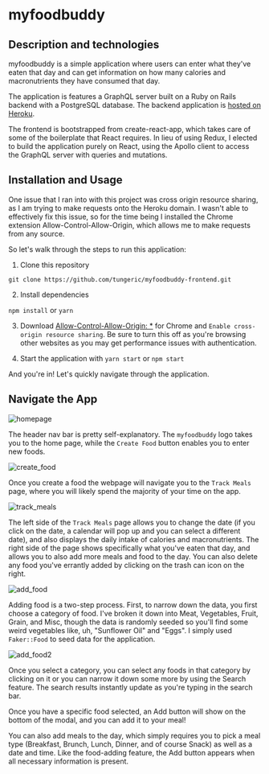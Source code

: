 # myfoodbuddy

## Description and technologies

myfoodbuddy is a simple application where users can enter what they've eaten that day and can get information on how many calories and macronutrients they have consumed that day.

The application is features a GraphQL server built on a Ruby on Rails backend with a PostgreSQL database. The backend application is [hosted on Heroku](https://myfoodbuddy-backend.herokuapp.com/).

The frontend is bootstrapped from create-react-app, which takes care of some of the boilerplate that React requires. In lieu of using Redux, I elected to build the application purely on React, using the Apollo client to access the GraphQL server with queries and mutations.

## Installation and Usage

One issue that I ran into with this project was cross origin resource sharing, as I am trying to make requests onto the Heroku domain. I wasn't able to effectively fix this issue, so for the time being I installed the Chrome extension Allow-Control-Allow-Origin, which allows me to make requests from any source.

So let's walk through the steps to run this application:

1. Clone this repository

`git clone https://github.com/tungeric/myfoodbuddy-frontend.git`

2. Install dependencies

`npm install` or `yarn`

3. Download [Allow-Control-Allow-Origin: *](https://chrome.google.com/webstore/detail/allow-control-allow-origi/nlfbmbojpeacfghkpbjhddihlkkiljbi?hl=en) for Chrome and `Enable cross-origin resource sharing`. Be sure to turn this off as you're browsing other websites as you may get performance issues with authentication.

4. Start the application with `yarn start` or `npm start`

And you're in! Let's quickly navigate through the application.

## Navigate the App

![homepage](http://res.cloudinary.com/dfafbqoxx/image/upload/v1510638692/Screen_Shot_2017-11-13_at_9.47.51_PM_giifem.png)

The header nav bar is pretty self-explanatory. The `myfoodbuddy` logo takes you to the home page, while the `Create Food` button enables you to enter new foods. 

![create_food](http://res.cloudinary.com/dfafbqoxx/image/upload/v1510638688/Screen_Shot_2017-11-13_at_9.48.07_PM_fswrew.png)

Once you create a food the webpage will navigate you to the `Track Meals` page, where you will likely spend the majority of your time on the app.

![track_meals](http://res.cloudinary.com/dfafbqoxx/image/upload/v1510638689/Screen_Shot_2017-11-13_at_9.48.15_PM_o9nr2e.png)

The left side of the `Track Meals` page allows you to change the date (if you click on the date, a calendar will pop up and you can select a different date), and also displays the daily intake of calories and macronutrients. The right side of the page shows specifically what you've eaten that day, and allows you to also add more meals and food to the day. You can also delete any food you've errantly added by clicking on the trash can icon on the right.

![add_food](http://res.cloudinary.com/dfafbqoxx/image/upload/v1510638690/Screen_Shot_2017-11-13_at_9.48.33_PM_jesrzi.png)

Adding food is a two-step process. First, to narrow down the data, you first choose a category of food. I've broken it down into Meat, Vegetables, Fruit, Grain, and Misc, though the data is randomly seeded so you'll find some weird vegetables like, uh, "Sunflower Oil" and "Eggs". I simply used `Faker::Food` to seed data for the application.

![add_food2](http://res.cloudinary.com/dfafbqoxx/image/upload/v1510638690/Screen_Shot_2017-11-13_at_9.48.47_PM_da11uv.png)

Once you select a category, you can select any foods in that category by clicking on it or you can narrow it down some more by using the Search feature. The search results instantly update as you're typing in the search bar.

Once you have  a specific food selected, an Add button will show on the bottom of the modal, and you can add it to your meal!

You can also add meals to the day, which simply requires you to pick a meal type (Breakfast, Brunch, Lunch, Dinner, and of course Snack) as well as a date and time. Like the food-adding feature, the Add button appears when all necessary information is present.